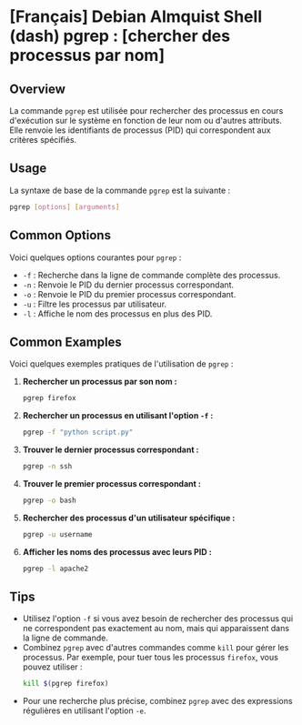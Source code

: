 # [Français] Debian Almquist Shell (dash) pgrep : [chercher des processus par nom]

## Overview
La commande `pgrep` est utilisée pour rechercher des processus en cours d'exécution sur le système en fonction de leur nom ou d'autres attributs. Elle renvoie les identifiants de processus (PID) qui correspondent aux critères spécifiés.

## Usage
La syntaxe de base de la commande `pgrep` est la suivante :

```bash
pgrep [options] [arguments]
```

## Common Options
Voici quelques options courantes pour `pgrep` :

- `-f` : Recherche dans la ligne de commande complète des processus.
- `-n` : Renvoie le PID du dernier processus correspondant.
- `-o` : Renvoie le PID du premier processus correspondant.
- `-u` : Filtre les processus par utilisateur.
- `-l` : Affiche le nom des processus en plus des PID.

## Common Examples
Voici quelques exemples pratiques de l'utilisation de `pgrep` :

1. **Rechercher un processus par son nom :**
   ```bash
   pgrep firefox
   ```

2. **Rechercher un processus en utilisant l'option `-f` :**
   ```bash
   pgrep -f "python script.py"
   ```

3. **Trouver le dernier processus correspondant :**
   ```bash
   pgrep -n ssh
   ```

4. **Trouver le premier processus correspondant :**
   ```bash
   pgrep -o bash
   ```

5. **Rechercher des processus d'un utilisateur spécifique :**
   ```bash
   pgrep -u username
   ```

6. **Afficher les noms des processus avec leurs PID :**
   ```bash
   pgrep -l apache2
   ```

## Tips
- Utilisez l'option `-f` si vous avez besoin de rechercher des processus qui ne correspondent pas exactement au nom, mais qui apparaissent dans la ligne de commande.
- Combinez `pgrep` avec d'autres commandes comme `kill` pour gérer les processus. Par exemple, pour tuer tous les processus `firefox`, vous pouvez utiliser :
  ```bash
  kill $(pgrep firefox)
  ```
- Pour une recherche plus précise, combinez `pgrep` avec des expressions régulières en utilisant l'option `-e`.